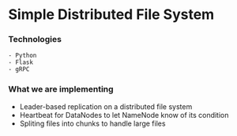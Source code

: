 # Simple Distributed File System

### Technologies
	- Python
	- Flask
	- gRPC

### What we are implementing
- Leader-based replication on a distributed file system 
- Heartbeat for DataNodes to let NameNode know of its condition
- Spliting files into chunks to handle large files
